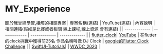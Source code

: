 # MY_Experience
關於我曾經學習,接觸的相關專案
| 專案名稱(連結) | YouTube(連結) | 內容說明 | 相關連結(假如是比賽或者相關 線上課程,線上資源 會有連結) |
| ------------- | ------------- | ------------- | ------------- |
| [flutter_clock](https://github.com/EriaWist/flutter_clock)| [YouTube](https://youtu.be/4qPSyzGeOeg) | 在flutter的clock挑戰中獲得前25名 作品名稱叫做 DJ Clock | [google的Flutter Clock Challenge](https://flutter.dev/clock) |
| [SwiftUI-Tutorials](https://github.com/EriaWist/SwiftUI-Tutorials/blob/master/README.md)|
| [WWDC_2020](https://github.com/EriaWist/WWDC_2020) |
